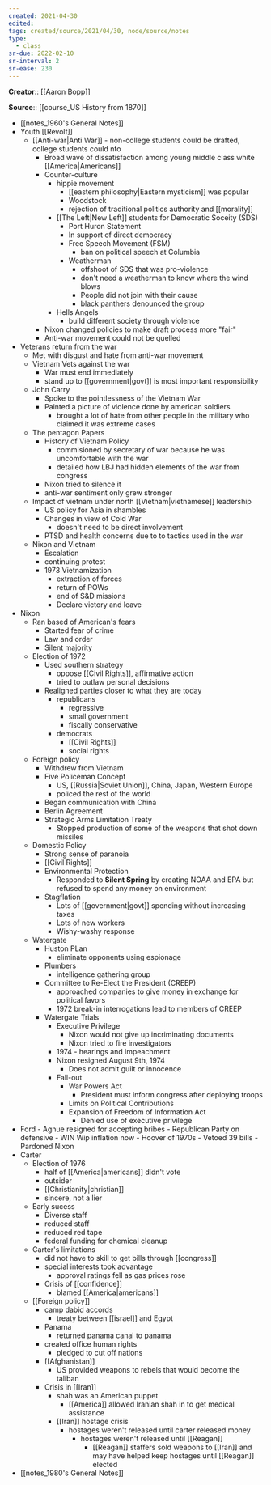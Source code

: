 ```yaml
---
created: 2021-04-30
edited: 
tags: created/source/2021/04/30, node/source/notes
type:
  - class
sr-due: 2022-02-10
sr-interval: 2
sr-ease: 230
---
```

**Creator**:: [[Aaron Bopp]]
 
**Source**:: [[course_US History from 1870]]

- [[notes_1960's General Notes]]
- Youth [[Revolt]]
     - [[Anti-war|Anti War]] - non-college students could be drafted, college students could nto
          - Broad wave of dissatisfaction among young middle class white [[America|Americans]]
          - Counter-culture
               - hippie movement
                    - [[eastern philosophy|Eastern mysticism]] was popular
                    - Woodstock
                    - rejection of traditional politics authority and [[morality]]
               - [[The Left|New Left]] students for Democratic Soceity (SDS)
                    - Port Huron Statement
                    - In support of direct democracy
                    - Free Speech Movement (FSM)
                         - ban on political speech at Columbia
                    - Weatherman
                         - offshoot of SDS that was pro-violence
                         - don't need a weatherman to know where the wind blows
                         - People did not join with their cause
                         - black panthers denounced the group
               - Hells Angels
                    - build different society through violence
          - Nixon changed policies to make draft process more "fair"
          - Anti-war movement could not be quelled
- Veterans return from the war
     - Met with disgust and hate from anti-war movement
     - Vietnam Vets against the war
          - War must end immediately
          - stand up to [[government|govt]] is most important responsibility
     - John Carry
          - Spoke to the pointlessness of the Vietnam War
          - Painted a picture of violence done by american soldiers
               - brought a lot of hate from other people in the military who claimed it was extreme cases
     - The pentagon Papers
          - History of Vietnam Policy
               - commisioned by secretary of war because he was uncomfortable with the war
               - detailed how LBJ had hidden elements of the war from congress
          - Nixon tried to silence it
          - anti-war sentiment only grew stronger
     - Impact of vietnam under north [[Vietnam|vietnamese]] leadership
          - US policy for Asia in shambles
          - Changes in view of Cold War
               - doesn't need to be direct involvement
          - PTSD and health concerns due to to tactics used in the war
     - Nixon and Vietnam
          - Escalation
          - continuing protest
          - 1973 Vietnamization
               - extraction of forces
               - return of POWs
               - end of S&D missions
               - Declare victory and leave
- Nixon
     - Ran based of American's fears
          - Started fear of crime
          - Law and order
          - Silent majority
     - Election of 1972
          - Used southern strategy
               - oppose [[Civil Rights]], affirmative action
               - tried to outlaw personal decisions
          - Realigned parties closer to what they are today
               - republicans
                    - regressive
                    - small government
                    - fiscally conservative
               - democrats
                    - [[Civil Rights]]
                    - social rights
     - Foreign policy
          - Withdrew from Vietnam
          - Five Policeman Concept
               - US, [[Russia|Soviet Union]], China, Japan, Western Europe
               - policed the rest of the world
          - Began communication with China
          - Berlin Agreement
          - Strategic Arms Limitation Treaty
               - Stopped production of some of the weapons that shot down missiles
     - Domestic Policy
          - Strong sense of paranoia
          - [[Civil Rights]]
          - Environmental Protection
               - Responded to **Silent Spring** by creating NOAA and EPA but refused to spend any money on environment
          - Stagflation
               - Lots of [[government|govt]] spending without increasing taxes
               - Lots of new workers
               - Wishy-washy response
     - Watergate
          - Huston PLan
               - eliminate opponents using espionage
          - Plumbers
               - intelligence gathering group
          - Committee to Re-Elect the President (CREEP)
               - approached companies to give money in exchange for political favors
               - 1972 break-in interrogations lead to members of CREEP
          - Watergate Trials
               - Executive Privilege
                    - Nixon would not give up incriminating documents
                    - Nixon tried to fire investigators
               - 1974 - hearings and impeachment
               - Nixon resigned August 9th, 1974
                    - Does not admit guilt or innocence
               - Fall-out
                    - War Powers Act
                         - President must inform congress after deploying troops
                    - Limits on Political Contributions
                    - Expansion of Freedom of Information Act
                         - Denied use of executive privilege
- Ford
      - Agnue resigned for accepting bribes
      - Republican Party on defensive
      - WIN Wip inflation now
      - Hoover of 1970s
      - Vetoed 39 bills
      - Pardoned Nixon
- Carter
     - Election of 1976
          - half of [[America|americans]] didn't vote
          - outsider
          - [[Christianity|christian]]
          - sincere, not a lier
     - Early sucess
          - Diverse staff
          - reduced staff
          - reduced red tape
          - federal funding for chemical cleanup
     - Carter's limitations
          - did not have to skill to get bills through [[congress]]
          - special interests took advantage
               - approval ratings fell as gas prices rose
          - Crisis of [[confidence]]
               - blamed [[America|americans]]
     - [[Foreign policy]]
          - camp dabid accords
               - treaty between [[israel]] and Egypt
          - Panama
               - returned panama canal to panama
          - created office human rights
               - pledged to cut off nations
          - [[Afghanistan]]
               - US provided weapons to rebels that would become the taliban
          - Crisis in [[Iran]]
               - shah was an American puppet
                    - [[America]] allowed Iranian shah in to get medical assistance
               - [[Iran]] hostage crisis
                    - hostages weren't released until carter released money
                         - hostages weren't released until [[Reagan]]
                              - [[Reagan]] staffers sold weapons to [[Iran]] and may have helped keep hostages until [[Reagan]] elected
- [[notes_1980's General Notes]]
